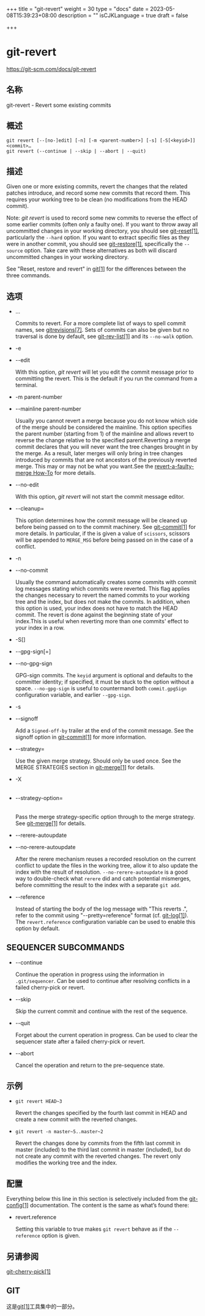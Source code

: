 +++
title = "git-revert"
weight = 30
type = "docs"
date = 2023-05-08T15:39:23+08:00
description = ""
isCJKLanguage = true
draft = false

+++

# git-revert

https://git-scm.com/docs/git-revert

## 名称

git-revert - Revert some existing commits

## 概述

```
git revert [--[no-]edit] [-n] [-m <parent-number>] [-s] [-S[<keyid>]] <commit>…
git revert (--continue | --skip | --abort | --quit)
```

## 描述

Given one or more existing commits, revert the changes that the related patches introduce, and record some new commits that record them. This requires your working tree to be clean (no modifications from the HEAD commit).

Note: *git revert* is used to record some new commits to reverse the effect of some earlier commits (often only a faulty one). If you want to throw away all uncommitted changes in your working directory, you should see [git-reset[1]](../git-reset), particularly the `--hard` option. If you want to extract specific files as they were in another commit, you should see [git-restore[1]](../git-restore), specifically the `--source` option. Take care with these alternatives as both will discard uncommitted changes in your working directory.

See "Reset, restore and revert" in [git[1]](../git) for the differences between the three commands.

## 选项

- <commit>…

  Commits to revert. For a more complete list of ways to spell commit names, see [gitrevisions[7]](../../7/gitrevisions). Sets of commits can also be given but no traversal is done by default, see [git-rev-list[1]](../git-rev-list) and its `--no-walk` option.

- -e

- --edit

  With this option, *git revert* will let you edit the commit message prior to committing the revert. This is the default if you run the command from a terminal.

- -m parent-number

- --mainline parent-number

  Usually you cannot revert a merge because you do not know which side of the merge should be considered the mainline. This option specifies the parent number (starting from 1) of the mainline and allows revert to reverse the change relative to the specified parent.Reverting a merge commit declares that you will never want the tree changes brought in by the merge. As a result, later merges will only bring in tree changes introduced by commits that are not ancestors of the previously reverted merge. This may or may not be what you want.See the [revert-a-faulty-merge How-To](https://git-scm.com/docs/howto/revert-a-faulty-merge) for more details.

- --no-edit

  With this option, *git revert* will not start the commit message editor.

- --cleanup=<mode>

  This option determines how the commit message will be cleaned up before being passed on to the commit machinery. See [git-commit[1]](../git-commit) for more details. In particular, if the *<mode>* is given a value of `scissors`, scissors will be appended to `MERGE_MSG` before being passed on in the case of a conflict.

- -n

- --no-commit

  Usually the command automatically creates some commits with commit log messages stating which commits were reverted. This flag applies the changes necessary to revert the named commits to your working tree and the index, but does not make the commits. In addition, when this option is used, your index does not have to match the HEAD commit. The revert is done against the beginning state of your index.This is useful when reverting more than one commits' effect to your index in a row.

- -S[<keyid>]

- --gpg-sign[=<keyid>]

- --no-gpg-sign

  GPG-sign commits. The `keyid` argument is optional and defaults to the committer identity; if specified, it must be stuck to the option without a space. `--no-gpg-sign` is useful to countermand both `commit.gpgSign` configuration variable, and earlier `--gpg-sign`.

- -s

- --signoff

  Add a `Signed-off-by` trailer at the end of the commit message. See the signoff option in [git-commit[1]](../git-commit) for more information.

- --strategy=<strategy>

  Use the given merge strategy. Should only be used once. See the MERGE STRATEGIES section in [git-merge[1]](../git-merge) for details.

- -X<option>

- --strategy-option=<option>

  Pass the merge strategy-specific option through to the merge strategy. See [git-merge[1]](../git-merge) for details.

- --rerere-autoupdate

- --no-rerere-autoupdate

  After the rerere mechanism reuses a recorded resolution on the current conflict to update the files in the working tree, allow it to also update the index with the result of resolution. `--no-rerere-autoupdate` is a good way to double-check what `rerere` did and catch potential mismerges, before committing the result to the index with a separate `git add`.

- --reference

  Instead of starting the body of the log message with "This reverts <full object name of the commit being reverted>.", refer to the commit using "--pretty=reference" format (cf. [git-log[1]](../git-log)). The `revert.reference` configuration variable can be used to enable this option by default.

## SEQUENCER SUBCOMMANDS

- --continue

  Continue the operation in progress using the information in `.git/sequencer`. Can be used to continue after resolving conflicts in a failed cherry-pick or revert.

- --skip

  Skip the current commit and continue with the rest of the sequence.

- --quit

  Forget about the current operation in progress. Can be used to clear the sequencer state after a failed cherry-pick or revert.

- --abort

  Cancel the operation and return to the pre-sequence state.

## 示例

- `git revert HEAD~3`

  Revert the changes specified by the fourth last commit in HEAD and create a new commit with the reverted changes.

- `git revert -n master~5..master~2`

  Revert the changes done by commits from the fifth last commit in master (included) to the third last commit in master (included), but do not create any commit with the reverted changes. The revert only modifies the working tree and the index.

## 配置

Everything below this line in this section is selectively included from the [git-config[1]](../git-config) documentation. The content is the same as what’s found there:

- revert.reference

  Setting this variable to true makes `git revert` behave as if the `--reference` option is given.

## 另请参阅

[git-cherry-pick[1]](../git-cherry-pick)

## GIT

  这是[git[1]](../../Git)工具集中的一部分。